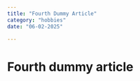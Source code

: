 ```yaml
---
title: "Fourth Dummy Article"
category: "hobbies"
date: "06-02-2025"

---
```


# Fourth dummy article
